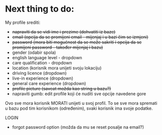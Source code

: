 # Next thing to do:

My profile srediti:
- ~~napraviti da se vidi ime i prezime (dohvatiti iz baze)~~
- ~~email (opcija da se promijeni email - mijenjaj i u bazi čim se izmjeni)~~
- ~~password (mora biti mogućnost da se može sakriti i opcija da se promijeni password - također mijenjaj i bazu)~~
- gender (odabir spola)
- english language level - dropdown
- care qualification - dropdown
- location (korisnik mora unijeti svoju lokaciju)
- driving licence (dropdown)
- live-in experience (dropdown)
- general care experience (dropdown)
- ~~profile picture (saveat možda kao string u bazu?)~~
- napraviti gumb: edit profile koji će nuditi sve opcije navedene gore

Ovo sve mora korisnik MORATI unijeti u svoj profil. To se sve mora spremati u bazu pod tim korisnikom (određenim), svaki korisnik ima svoje podatke.

LOGIN
- forgot password option (možda da mu se reset posalje na email?)

